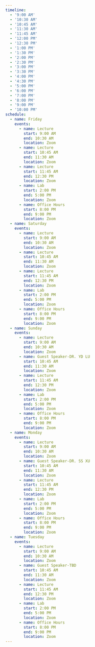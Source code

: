 ```yaml
---
timeline:
  - '9:00 AM'
  - '10:30 AM'
  - '10:45 AM'
  - '11:30 AM'
  - '11:45 AM'
  - '12:00 PM'
  - '12:30 PM'
  - '1:00 PM'
  - '1:30 PM'
  - '2:00 PM'
  - '2:30 PM'
  - '3:00 PM'
  - '3:30 PM'
  - '4:00 PM'
  - '4:30 PM'
  - '5:00 PM'
  - '6:00 PM'
  - '7:00 PM'
  - '8:00 PM'
  - '9:00 PM'
  - '10:00 PM'
schedule:
  - name: Friday
    events:
      - name: Lecture
        start: 9:00 AM
        end: 10:30 AM
        location: Zoom
      - name: Lecture
        start: 10:45 AM
        end: 11:30 AM
        location: Zoom
      - name: Lecture
        start: 11:45 AM
        end: 12:30 PM
        location: Zoom
      - name: Lab
        start: 2:00 PM
        end: 5:00 PM
        location: Zoom
      - name: Office Hours
        start: 8:00 PM
        end: 9:00 PM
        location: Zoom
  - name: Saturday
    events:
      - name: Lecture
        start: 9:00 AM
        end: 10:30 AM
        location: Zoom
      - name: Lecture
        start: 10:45 AM
        end: 11:30 AM
        location: Zoom
      - name: Lecture
        start: 11:45 AM
        end: 12:30 PM
        location: Zoom
      - name: Lab
        start: 2:00 PM
        end: 5:00 PM
        location: Zoom
      - name: Office Hours
        start: 8:00 PM
        end: 9:00 PM
        location: Zoom
  - name: Sunday
    events:
      - name: Lecture
        start: 9:00 AM
        end: 10:30 AM
        location: Zoom
      - name: Guest Speaker-DR. YD LU
        start: 10:45 AM
        end: 11:30 AM
        location: Zoom
      - name: Lecture
        start: 11:45 AM
        end: 12:30 PM
        location: Zoom
      - name: Lab
        start: 2:00 PM
        end: 5:00 PM
        location: Zoom
      - name: Office Hours
        start: 8:00 PM
        end: 9:00 PM
        location: Zoom
  - name: Monday
    events:
      - name: Lecture
        start: 9:00 AM
        end: 10:30 AM
        location: Zoom
      - name: Guest Speaker-DR. SS XU
        start: 10:45 AM
        end: 11:30 AM
        location: Zoom
      - name: Lecture
        start: 11:45 AM
        end: 12:30 PM
        location: Zoom
      - name: Lab
        start: 2:00 PM
        end: 5:00 PM
        location: Zoom
      - name: Office Hours
        start: 8:00 PM
        end: 9:00 PM
        location: Zoom
  - name: Tuesday
    events:
      - name: Lecture
        start: 9:00 AM
        end: 10:30 AM
        location: Zoom
      - name: Guest Speaker-TBD
        start: 10:45 AM
        end: 11:30 AM
        location: Zoom
      - name: Lecture
        start: 11:45 AM
        end: 12:30 PM
        location: Zoom
      - name: Lab
        start: 2:00 PM
        end: 5:00 PM
        location: Zoom
      - name: Office Hours
        start: 8:00 PM
        end: 9:00 PM
        location: Zoom
---
```

